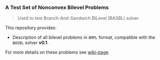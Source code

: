 ### A Test Set of Nonconvex Bilevel Problems 
> Used to test Branch-And-Sandwich BiLevel (BASBL) solver

This repository provides:
* Description of all bilevel problems in `AMPL` format, compatible with the `BASBL` solver __v0.1__.

For more details on these problems see [wiki-page](https://github.com/basblsolver/test-problems/wiki).
